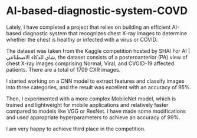 # AI-based-diagnostic-system-COVD
Lately, I have completed a project that relies on building an efficient AI-based diagnostic system that recognizes chest X-ray images to determine whether the chest is healthy or infected with a virus or COVID.

The dataset was taken from the Kaggle competition hosted by SHAI For AI | شاي للذكاء الاصطناعي, the dataset consists of a posteroanterior (PA) view of chest X-ray images comprising Normal, Viral, and CVOID-19 affected patients. There are a total of 1709 CXR images.

I started working on a CNN model to extract features and classify images into three categories, and the result was excellent with an accuracy of 95%.

Then, I experimented with a more complex MobileNet model, which is trained and lightweight for mobile applications and relatively faster compared to models like VGG or ResNet. I have made some modifications and used appropriate hyperparameters to achieve an accuracy of 99%.

I am very happy to achieve third place in the competition.
